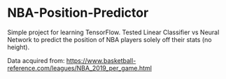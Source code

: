 # NBA-Position-Predictor
Simple project for learning TensorFlow. Tested Linear Classifier vs Neural Network to predict the position of NBA players solely off their stats (no height).

Data acquired from: https://www.basketball-reference.com/leagues/NBA_2019_per_game.html
